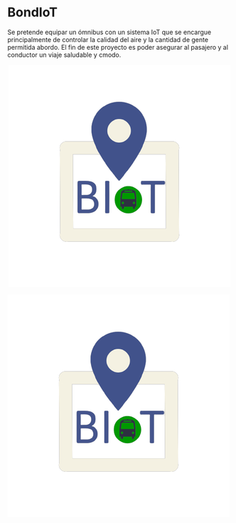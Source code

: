 # BondIoT
Se pretende equipar un ómnibus con un sistema IoT que se encargue principalmente de controlar la calidad del aire y la cantidad de gente permitida abordo. El fin de este proyecto es poder asegurar al pasajero y al conductor un viaje saludable y cmodo.

<p align="center">
  <img src="/otros/logo.png" />
</p>



![Logo](/otros/logo.png)
